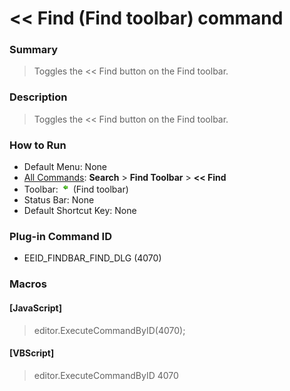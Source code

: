 # << Find (Find toolbar) command

### Summary

> Toggles the << Find button on the Find toolbar.

### Description

> Toggles the << Find button on the Find toolbar.

### How to Run

- Default Menu: None
- [All Commands](../tools/all_commands): **Search**
\> **Find Toolbar** \> **<< Find**
- Toolbar: ![](../../images/findbar_find_dlg.png) (Find toolbar)
- Status Bar: None
- Default Shortcut Key: None

### Plug-in Command ID

- EEID\_FINDBAR\_FIND\_DLG (4070)

### Macros

#### \[JavaScript\]

> editor.ExecuteCommandByID(4070);

#### \[VBScript\]

> editor.ExecuteCommandByID 4070
